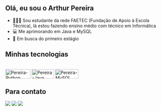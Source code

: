 ## Olá, eu sou o Arthur Pereira

  - 👨🏾‍🎓 Sou estudante da rede FAETEC (Fundação de Apoio à Escola Técnica), lá estou fazendo ensino médio com técnico em Informática
  - 💻 Me aprimorando em Java e MySQL
  - 🔭 Em busca do primeiro estágio 


  ## Minhas tecnologias 
  
<div style="display: inline_block"><br>
  <img align="center" alt="Pereira-Python" height="30" width="80" src="https://img.shields.io/badge/Python-14354C?style=for-the-badge&logo=python&logoColor=white">
  <img align="center" alt="Pereira-Java" height="30" width="70" src="https://img.shields.io/badge/Java-ED8B00?style=for-the-badge&logo=openjdk&logoColor=white">
  <img align="center" alt="Pereira-MySQL" height="30" width="75" src="https://img.shields.io/badge/MySQL-005C84?style=for-the-badge&logo=mysql&logoColor=white">
</div>

  ## Para contato

<div> 
  <a href="https://instagram.com/arthurper2eira" target="_blank"><img src="https://img.shields.io/badge/-Instagram-%23E4405F?style=for-the-badge&logo=instagram&logoColor=white" target="_blank"></a>
  <a href = "mailto:arthur.ppa2@gmail.com"><img src="https://img.shields.io/badge/-Gmail-%23333?style=for-the-badge&logo=gmail&logoColor=white" target="_blank"></a>
  <a href="https://www.linkedin.com/in/arthur-pedro-24336934a/" target="_blank"><img src="https://img.shields.io/badge/-LinkedIn-%230077B5?style=for-the-badge&logo=linkedin&logoColor=white" target="_blank"></a> 
  
</div>

